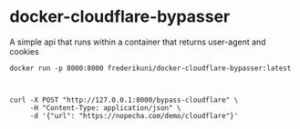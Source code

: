 # docker-cloudflare-bypasser
A simple api that runs within a container that returns user-agent and cookies 
```
docker run -p 8000:8000 frederikuni/docker-cloudflare-bypasser:latest



curl -X POST "http://127.0.0.1:8000/bypass-cloudflare" \
     -H "Content-Type: application/json" \
     -d '{"url": "https://nopecha.com/demo/cloudflare"}'
```
